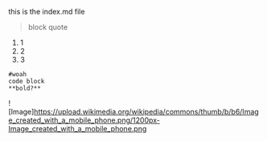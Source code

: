 this is the index.md file

>block
>quote

1. 1
2. 2
3. 3

```
#woah
code block
**bold?**
```

![Image]https://upload.wikimedia.org/wikipedia/commons/thumb/b/b6/Image_created_with_a_mobile_phone.png/1200px-Image_created_with_a_mobile_phone.png
